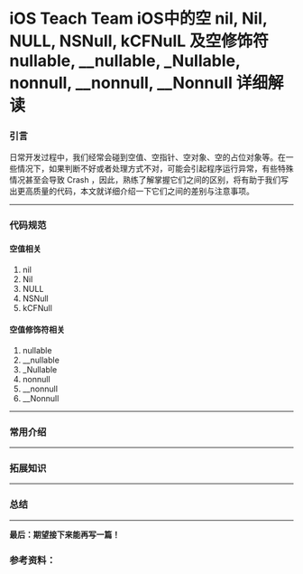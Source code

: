 # iOS Teach Team iOS中的空 nil, Nil, NULL, NSNull, kCFNulL 及空修饰符 nullable, __nullable, _Nullable, nonnull, __nonnull, __Nonnull 详细解读

### 引言

日常开发过程中，我们经常会碰到空值、空指针、空对象、空的占位对象等。在一些情况下，如果判断不好或者处理方式不对，可能会引起程序运行异常，有些特殊情况甚至会导致 Crash ，因此，熟练了解掌握它们之间的区别，将有助于我们写出更高质量的代码，本文就详细介绍一下它们之间的差别与注意事项。

---
### **代码规范**

#### 空值相关
1. nil
2. Nil
3. NULL
4. NSNull
5. kCFNull

#### 空值修饰符相关
1. nullable
2. __nullable
3. _Nullable
4. nonnull
5. __nonnull
5. __Nonnull

---
### **常用介绍**

---
### 拓展知识

---
### 总结


---
**最后：期望接下来能再写一篇！**

### 参考资料：